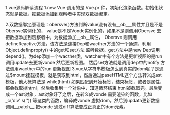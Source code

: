    1.vue源码解读流程 1.new Vue 调用的是 Vue.pr 件，初始化渲染函数。初始化状态就是数据。把数据添加到观察者中实现双数据绑定。 

   2.双数据绑定原理是：obersve()方法判断value没有没有__ob___属性并且是不是Obersve实例化的，
   value是不是Vonde实例化的，如果不是则调用Obersve 去把数据添加到观察者中，为数据添加__ob__属性， Obersve 则调用defineReactive方法，该方法是连接Dep和wacther方法的一个通道，利用Object.definpropty() 中的get和set方法 监听数据。get方法中是new Dep调用depend()。为dep添加一个wacther类，watcher中有个方法是更新视图的是run调用update去更新vonde 然后更新视图。 然后set方法就是调用dep中的notify 方法调用wacther中的run 更新视图
 3.vue从字符串模板怎么到真实的dom呢？是通过$mount挂载模板，就是获取到html，然后通过paseHTML这个方法转义成ast模板，他大概算法是 while(html) 如果匹配到开始标签，结束标签，或者是属性，都会截取掉html，然后收集到一个对象中，知道循环结束 html被截取完。最后变成一个ast对象，ast对象好了之后，在转义成vonde 需要渲染的函数，比如_c('div'  s(''))  等这类的函数，编译成vonde 虚拟dom。然后到updata更新数据 调用__patch__ 把vonde 通过diff算法变成正真正的dom元素。

